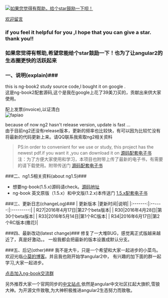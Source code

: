 [![如果您觉得有帮助，给个star鼓励一下呗！](http://static.xiaomo.info/images/star.jpg)](https://github.com/qq83387856/angular2) 
  
[欢迎留言](http://blog.xiaomo.info/about) 

### if you feel it helpful for you ,I hope that you can give a star. thank you!!
### 如果您觉得有帮助,希望您能给个star鼓励一下！也为了让angular2的生态圈更快的活跃起来

### 一、说明(explain)###

   this is ng-book2 study source code,I bought it on google .    
   这是ng-book2配套源码,这个是我在google上花了39美刀买的，贡献出来供大家使用。    
   
   
   配上发票(invoice),以证清白    
      ![fapiao](http://static.xiaomo.info/images/fapiao.png)    
      
because of now ng2 hasn't release version, update is fast ...    
由于目前ng2还没有release版本，更新的频率也比较快，有可以因为比较忙没有将最新的代码更新上来。请QQ联系我索取ng2相关资料     
   
>PS:in order to convenient for we use or study, this project has the newest pdf.if you want it ,you can download it on [源码配套电子书](https://github.com/qq83387856/angular2/tree/r33/%E7%94%B5%E5%AD%90%E4%B9%A6)    
>注：为了方便大家使用和学习，本项目也附带上传了最新的电子书，有需要的请下载使用。附带传送门 [源码配套电子书](https://github.com/qq83387856/angular2/tree/r33/%E7%94%B5%E5%AD%90%E4%B9%A6)


###二、ng1.5相关资料(about ng1.5)###
* 想要ng-book(1.5.x)源码请check。[源码地址](https://github.com/qq83387856/ng-book-code/tree/master)
* ng-book 英文原版（1.5.x）和中文版(1.2.x)本传送门 [1.5.x配套电子书](https://github.com/qq83387856/ng-book-code/tree/master/pdf)

###三、更新日志(changeLog)###
| 更新版本 |更新时间|说明|
|:-------:|:------:|:---------:|
| R27|2016年4月17日|第27个beta版本|
| R30|2016年4月28日|第30个beta版本|
| R33|2016年5月14日|第1个RC版本|
| R34|2016年6月17日|第2个RC版本(撒花)|

###四、最新改动(latest change)###
修复了一大堆BUG，感觉离正式版越来越近了，真是好激动。。
一般我都会把最新的版本设置成默认分支。

###五、后记(other)###
我不是大牛，只是一个希望和大家一起进步的小菜鸟。欢迎光临[小莫的博客](http://blog.xiaomo.info)。并且我也刚开始学angular2中，
有兴趣的加下面的群一起学习,大家一起进步。

[点击加入ng-book交流群](http://jq.qq.com/?_wv=1027&k=29LUKS8)  

另外推荐大家一个官网同步的[中文站点](http://angular.live/translate/cn/about.html),依然是angular中文社区扛起大旗帜,雪狼大神。为开源文件致敬,为大神积极推进angular2生态努力而致敬。

